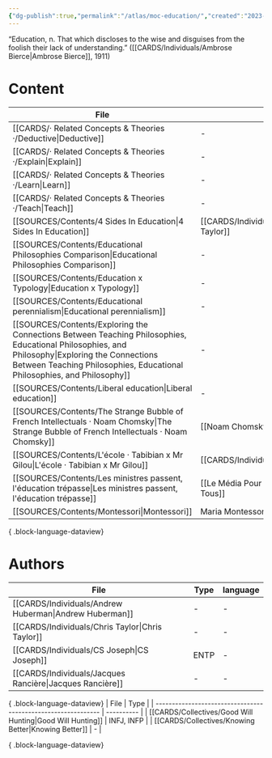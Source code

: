```yaml
---
{"dg-publish":true,"permalink":"/atlas/moc-education/","created":"2023-04-23T19:56:01.896+02:00","updated":"2023-05-02T10:44:18.821+02:00"}
---
```




<div class="transclusion internal-embed is-loaded"><div class="markdown-embed">



“Education, n. That which discloses to the wise and disguises from the foolish their lack of understanding.”  ([[CARDS/Individuals/Ambrose Bierce\|Ambrose Bierce]], 1911) 

</div></div>


# Content
| File                                                                                                                                                                                                                         | author                                              | language |
| ---------------------------------------------------------------------------------------------------------------------------------------------------------------------------------------------------------------------------- | --------------------------------------------------- | -------- |
| [[CARDS/· Related Concepts & Theories ·/Deductive\|Deductive]]                                                                                                                                                            | \-                                                  | \-       |
| [[CARDS/· Related Concepts & Theories ·/Explain\|Explain]]                                                                                                                                                                | \-                                                  | \-       |
| [[CARDS/· Related Concepts & Theories ·/Learn\|Learn]]                                                                                                                                                                    | \-                                                  | \-       |
| [[CARDS/· Related Concepts & Theories ·/Teach\|Teach]]                                                                                                                                                                    | \-                                                  | \-       |
| [[SOURCES/Contents/4 Sides In Education\|4 Sides In Education]]                                                                                                                                                           | [[CARDS/Individuals/Chris Taylor\|Chris Taylor]] | en       |
| [[SOURCES/Contents/Educational Philosophies Comparison\|Educational Philosophies Comparison]]                                                                                                                             | \-                                                  | en       |
| [[SOURCES/Contents/Education x Typology\|Education x Typology]]                                                                                                                                                           | \-                                                  | en       |
| [[SOURCES/Contents/Educational perennialism\|Educational perennialism]]                                                                                                                                                   | \-                                                  | en       |
| [[SOURCES/Contents/Exploring the Connections Between Teaching Philosophies, Educational Philosophies, and Philosophy\|Exploring the Connections Between Teaching Philosophies, Educational Philosophies, and Philosophy]] | \-                                                  | en       |
| [[SOURCES/Contents/Liberal education\|Liberal education]]                                                                                                                                                                 | \-                                                  | en       |
| [[SOURCES/Contents/The Strange Bubble of French Intellectuals · Noam Chomsky\|The Strange Bubble of French Intellectuals · Noam Chomsky]]                                                                                 | [[Noam Chomsky\|Noam Chomsky]]                      | en       |
| [[SOURCES/Contents/L'école · Tabibian x Mr Gilou\|L'école · Tabibian x Mr Gilou]]                                                                                                                                         | [[CARDS/Individuals/Tabibian\|Tabibian]]         | fr       |
| [[SOURCES/Contents/Les ministres passent, l'éducation trépasse\|Les ministres passent, l'éducation trépasse]]                                                                                                             | [[Le Média Pour Tous\|Le Média Pour Tous]]          | fr       |
| [[SOURCES/Contents/Montessori\|Montessori]]                                                                                                                                                                               | Maria Montessori                                    | fr       |

{ .block-language-dataview}

# Authors
| File                                                        | Type | language |
| ----------------------------------------------------------- | ---- | -------- |
| [[CARDS/Individuals/Andrew Huberman\|Andrew Huberman]]   | \-   | \-       |
| [[CARDS/Individuals/Chris Taylor\|Chris Taylor]]         | \-   | \-       |
| [[CARDS/Individuals/CS Joseph\|CS Joseph]]               | ENTP | \-       |
| [[CARDS/Individuals/Jacques Rancière\|Jacques Rancière]] | \-   | \-       |

{ .block-language-dataview}
| File                                                          | Type       |
| ------------------------------------------------------------- | ---------- |
| [[CARDS/Collectives/Good Will Hunting\|Good Will Hunting]] | INFJ, INFP |
| [[CARDS/Collectives/Knowing Better\|Knowing Better]]       | \-         |

{ .block-language-dataview}

[^1]: (see [[SOURCES/Contents/The Unabridged Devil's Dictionary by Ambrose Bierce#^qxbq3\|The Unabridged Devil's Dictionary by Ambrose Bierce#^qxbq3]])
